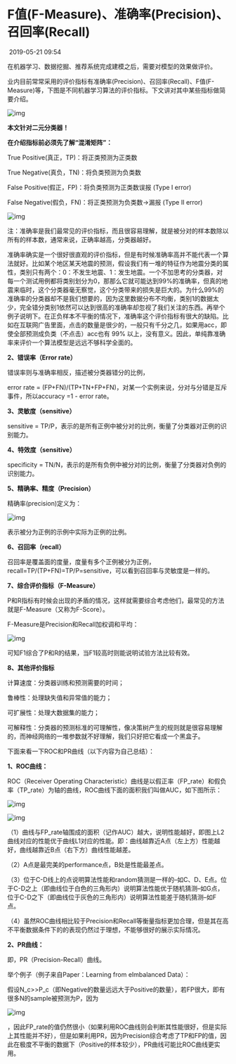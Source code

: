 # F值(F-Measure)、准确率(Precision)、召回率(Recall)                                     

​        2019-05-21 09:54                    

在机器学习、数据挖掘、推荐系统完成建模之后，需要对模型的效果做评价。

业内目前常常采用的评价指标有准确率(Precision)、召回率(Recall)、F值(F-Measure)等，下图是不同机器学习算法的评价指标。下文讲对其中某些指标做简要介绍。

![img](http://5b0988e595225.cdn.sohucs.com/images/20190521/6a2dc2af05bb43f8a9cfa9a87dd9ed96.jpeg)

**本文针对二元分类器！**

**在介绍指标前必须先了解“混淆矩阵”：**

True Positive(真正，TP)：将正类预测为正类数

True Negative(真负，TN)：将负类预测为负类数

False Positive(假正，FP)：将负类预测为正类数误报 (Type I error)

False Negative(假负，FN)：将正类预测为负类数→漏报 (Type II error)

![img](http://5b0988e595225.cdn.sohucs.com/images/20190521/e22bc71a655a46b4b69ac4be64d795d0.jpeg)

注：准确率是我们最常见的评价指标，而且很容易理解，就是被分对的样本数除以所有的样本数，通常来说，正确率越高，分类器越好。

准确率确实是一个很好很直观的评价指标，但是有时候准确率高并不能代表一个算法就好。比如某个地区某天地震的预测，假设我们有一堆的特征作为地震分类的属性，类别只有两个：0：不发生地震、1：发生地震。一个不加思考的分类器，对每一个测试用例都将类别划分为0，那那么它就可能达到99%的准确率，但真的地震来临时，这个分类器毫无察觉，这个分类带来的损失是巨大的。为什么99%的准确率的分类器却不是我们想要的，因为这里数据分布不均衡，类别1的数据太少，完全错分类别1依然可以达到很高的准确率却忽视了我们关注的东西。再举个例子说明下。在正负样本不平衡的情况下，准确率这个评价指标有很大的缺陷。比如在互联网广告里面，点击的数量是很少的，一般只有千分之几，如果用acc，即使全部预测成负类（不点击）acc也有 99% 以上，没有意义。因此，单纯靠准确率来评价一个算法模型是远远不够科学全面的。

**2、错误率（Error rate）**

错误率则与准确率相反，描述被分类器错分的比例，

error rate = (FP+FN)/(TP+TN+FP+FN)，对某一个实例来说，分对与分错是互斥事件，所以accuracy =1 - error rate。

**3、灵敏度（sensitive）**

sensitive = TP/P，表示的是所有正例中被分对的比例，衡量了分类器对正例的识别能力。

**4、特效度（sensitive）**

specificity = TN/N，表示的是所有负例中被分对的比例，衡量了分类器对负例的识别能力。

**5、精确率、精度（Precision）**

精确率(precision)定义为：

![img](http://5b0988e595225.cdn.sohucs.com/images/20190521/b73f5bf949ea45199ff53c5d92c4ae95.jpeg)

表示被分为正例的示例中实际为正例的比例。

**6、召回率（recall）**

召回率是覆盖面的度量，度量有多个正例被分为正例，recall=TP/(TP+FN)=TP/P=sensitive，可以看到召回率与灵敏度是一样的。

**7、综合评价指标（F-Measure）**

P和R指标有时候会出现的矛盾的情况，这样就需要综合考虑他们，最常见的方法就是F-Measure（又称为F-Score）。

F-Measure是Precision和Recall加权调和平均：

![img](http://5b0988e595225.cdn.sohucs.com/images/20190521/dbf3f50469674da3a57843e8f6d52f08.jpeg)

可知F1综合了P和R的结果，当F1较高时则能说明试验方法比较有效。

**8、其他评价指标**

计算速度：分类器训练和预测需要的时间；

鲁棒性：处理缺失值和异常值的能力；

可扩展性：处理大数据集的能力；

可解释性：分类器的预测标准的可理解性，像决策树产生的规则就是很容易理解的，而神经网络的一堆参数就不好理解，我们只好把它看成一个黑盒子。

下面来看一下ROC和PR曲线（以下内容为自己总结）：

**1、ROC曲线：**

ROC（Receiver Operating Characteristic）曲线是以假正率（FP_rate）和假负率（TP_rate）为轴的曲线，ROC曲线下面的面积我们叫做AUC，如下图所示：

![img](http://5b0988e595225.cdn.sohucs.com/images/20190521/5b561d8ca78e4c288b4a40eb52f9aefc.jpeg)

![img](http://5b0988e595225.cdn.sohucs.com/images/20190521/b73f5bf949ea45199ff53c5d92c4ae95.jpeg)

（1）曲线与FP_rate轴围成的面积（记作AUC）越大，说明性能越好，即图上L2曲线对应的性能优于曲线L1对应的性能。即：曲线越靠近A点（左上方）性能越好，曲线越靠近B点（右下方）曲线性能越差。

（2）A点是最完美的performance点，B处是性能最差点。

（3）位于C-D线上的点说明算法性能和random猜测是一样的–如C、D、E点。位于C-D之上（即曲线位于白色的三角形内）说明算法性能优于随机猜测–如G点，位于C-D之下（即曲线位于灰色的三角形内）说明算法性能差于随机猜测–如F点。

（4）虽然ROC曲线相比较于Precision和Recall等衡量指标更加合理，但是其在高不平衡数据条件下的的表现仍然过于理想，不能够很好的展示实际情况。

**2、PR曲线：**

即，PR（Precision-Recall）曲线。

举个例子（例子来自Paper：Learning from eImbalanced Data）：

假设N_c>>P_c（即Negative的数量远远大于Positive的数量），若FP很大，即有很多N的sample被预测为P，因为

![img](http://5b0988e595225.cdn.sohucs.com/images/20190521/15f17f39d6f2468e944fb355e79d095c.jpeg)

，因此FP_rate的值仍然很小（如果利用ROC曲线则会判断其性能很好，但是实际上其性能并不好），但是如果利用PR，因为Precision综合考虑了TP和FP的值，因此在极度不平衡的数据下（Positive的样本较少），PR曲线可能比ROC曲线更实用。
